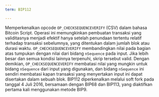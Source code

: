 ```yaml
---
term: BIP112

---
```

Memperkenalkan opcode `OP_CHECKSEQUENCEVERIFY` (CSV) dalam bahasa Bitcoin Script. Operasi ini memungkinkan pembuatan transaksi yang validitasnya menjadi efektif hanya setelah penundaan tertentu relatif terhadap transaksi sebelumnya, yang ditentukan dalam jumlah blok atau durasi waktu. `OP_CHECKSEQUENCEVERIFY` membandingkan nilai pada bagian atas tumpukan dengan nilai dari bidang `nSequence` pada input. Jika lebih besar dan semua kondisi lainnya terpenuhi, skrip tersebut valid. Dengan demikian, `OP_CHECKSEQUENCEVERIFY` membatasi nilai yang mungkin untuk bidang `nSequence` dari input yang digunakan, dan bidang `nSequence` ini sendiri membatasi kapan transaksi yang menyertakan input ini dapat disertakan dalam sebuah blok. BIP112 diperkenalkan melalui soft fork pada tanggal 4 Juli 2016, bersamaan dengan BIP68 dan BIP113, yang diaktifkan pertama kali menggunakan metode BIP9.